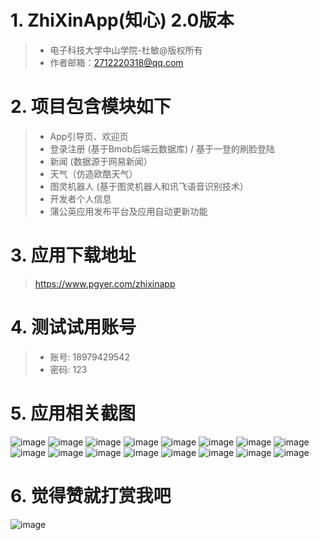 # 1. ZhiXinApp(知心) 2.0版本

>+ 电子科技大学中山学院-杜敏@版权所有
>+ 作者邮箱：2712220318@qq.com

# 2. 项目包含模块如下

>+ App引导页、欢迎页
>+ 登录注册 (基于Bmob后端云数据库) / 基于一登的刷脸登陆
>+ 新闻 (数据源于网易新闻）
>+ 天气（仿造欧酷天气）
>+ 图灵机器人 (基于图灵机器人和讯飞语音识别技术）
>+ 开发者个人信息
>+ 蒲公英应用发布平台及应用自动更新功能

# 3. 应用下载地址

> https://www.pgyer.com/zhixinapp

# 4. 测试试用账号

>+  账号: 18979429542
>+  密码: 123

# 5. 应用相关截图

![image](https://github.com/ZSCDumin/ZhiXinApp/raw/master/screenshoot/1.png)
![image](https://github.com/ZSCDumin/ZhiXinApp/raw/master/screenshoot/2.png)
![image](https://github.com/ZSCDumin/ZhiXinApp/raw/master/screenshoot/3.png)
![image](https://github.com/ZSCDumin/ZhiXinApp/raw/master/screenshoot/4.png)
![image](https://github.com/ZSCDumin/ZhiXinApp/raw/master/screenshoot/5.png)
![image](https://github.com/ZSCDumin/ZhiXinApp/raw/master/screenshoot/6.png)
![image](https://github.com/ZSCDumin/ZhiXinApp/raw/master/screenshoot/7.png)
![image](https://github.com/ZSCDumin/ZhiXinApp/raw/master/screenshoot/8.png)
![image](https://github.com/ZSCDumin/ZhiXinApp/raw/master/screenshoot/9.png)
![image](https://github.com/ZSCDumin/ZhiXinApp/raw/master/screenshoot/10.png)
![image](https://github.com/ZSCDumin/ZhiXinApp/raw/master/screenshoot/11.png)
![image](https://github.com/ZSCDumin/ZhiXinApp/raw/master/screenshoot/12.png)
![image](https://github.com/ZSCDumin/ZhiXinApp/raw/master/screenshoot/13.png)
![image](https://github.com/ZSCDumin/ZhiXinApp/raw/master/screenshoot/14.png)
![image](https://github.com/ZSCDumin/ZhiXinApp/raw/master/screenshoot/15.png)
![image](https://github.com/ZSCDumin/ZhiXinApp/raw/master/screenshoot/16.png)
# 6. 觉得赞就打赏我吧

![image](https://github.com/ZSCDumin/ZhiXinApp/raw/master/screenshoot/17.png)

